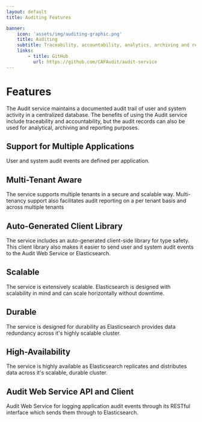 ```yaml
---
layout: default
title: Auditing Features

banner:
    icon: 'assets/img/auditing-graphic.png'
    title: Auditing
    subtitle: Traceability, accountability, analytics, archiving and reporting of application tenant events.
    links:
        - title: GitHub
          url: https://github.com/CAFAudit/audit-service
---
```


# Features

The Audit service maintains a documented audit trail of user and system activity in a centralized database. The benefits of using the Audit service include traceability and accountability, but the audit records can also be used for analytical, archiving and reporting purposes.

## Support for Multiple Applications
User and system audit events are defined per application.

## Multi-Tenant Aware
The service supports multiple tenants in a secure and scalable way.  Multi-tenancy support also facilitates audit reporting on a per tenant basis and across multiple tenants

## Auto-Generated Client Library
The service includes an auto-generated client-side library for type safety.  This client library also makes it easier to send user and system audit events to the Audit Web Service or Elasticsearch.

## Scalable
The service is extensively scalable.  Elasticsearch is designed with scalability in mind and can scale horizontally without downtime.

## Durable
The service is designed for durability as Elasticsearch provides data redundancy across it's highly scalable cluster.

## High-Availability
The service is highly available as Elasticsearch replicates and distributes data across it's scalable, durable cluster.  

## Audit Web Service API and Client
Audit Web Service for logging application audit events through its RESTful interface which sends them through to Elasticsearch.
<br/>  
<br/>  
